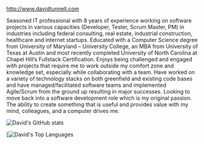 http://www.davidtunnell.com

Seasoned IT professional with 8 years of experience working on software projects in various capacities (Developer, Tester, Scrum Master, PM) in industries including federal consulting, real estate, industrial construction, healthcare and internet startups. Educated with a Computer Science degree from University of Maryland – University College, an MBA from University of Texas at Austin and most recently completed University of North Carolina at Chapel Hill’s Fullstack Certification. Enjoys being challenged and engaged with projects that require me to work outside my comfort zone and knowledge set, especially while collaborating with a team. Have worked on a variety of technology stacks on both greenfield and existing code bases and have managed/facilitated software teams and implemented Agile/Scrum from the ground up resulting in major successes. Looking to move back into a software development role which is my original passion. The ability to create something that is useful and provides value with my mind, colleagues, and a computer drives me.

![David's GitHub stats](https://github-readme-stats.vercel.app/api?username=davidtunnell&show_icons=true&theme=radical)

[![David's Top Languages](https://github-readme-stats.vercel.app/api/top-langs/?username=davidtunnell&layout=compact&theme=nightowl)
